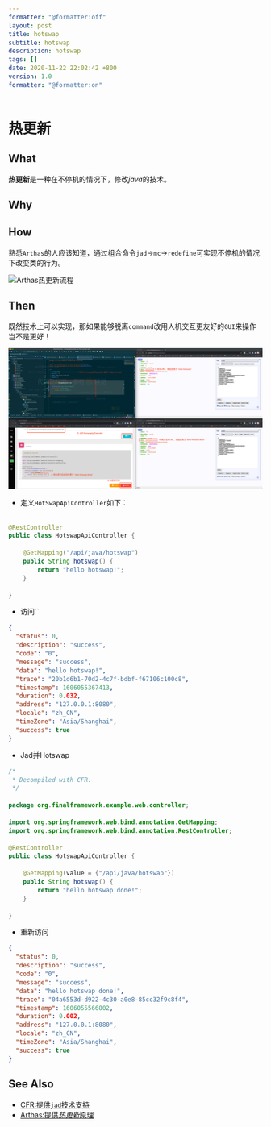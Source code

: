 ```yaml
---
formatter: "@formatter:off"
layout: post 
title: hotswap 
subtitle: hotswap 
description: hotswap 
tags: []
date: 2020-11-22 22:02:42 +800 
version: 1.0
formatter: "@formatter:on"
---
```


# 热更新

## What

**热更新**是一种在不停机的情况下，修改*java*的技术。

## Why

## How

熟悉`Arthas`的人应该知道，通过组合命令`jad`->`mc`->`redefine`可实现不停机的情况下改变类的行为。

![Arthas热更新流程](http://assets.processon.com/chart_image/5fba6fb90791293c5429cf66.png)

## Then

既然技术上可以实现，那如果能够脱离`command`改用人机交互更友好的`GUI`来操作岂不是更好！

![Hotswap](images/hotswap.png)

* 定义`HotSwapApiController`如下：

```java

@RestController
public class HotswapApiController {

    @GetMapping("/api/java/hotswap")
    public String hotswap() {
        return "hello hotswap!";
    }

}
```

* 访问``

```json
{
  "status": 0,
  "description": "success",
  "code": "0",
  "message": "success",
  "data": "hello hotswap!",
  "trace": "20b1d6b1-70d2-4c7f-bdbf-f67106c100c8",
  "timestamp": 1606055367413,
  "duration": 0.032,
  "address": "127.0.0.1:8080",
  "locale": "zh_CN",
  "timeZone": "Asia/Shanghai",
  "success": true
}
```

* Jad并Hotswap

```java
/*
 * Decompiled with CFR.
 */

package org.finalframework.example.web.controller;

import org.springframework.web.bind.annotation.GetMapping;
import org.springframework.web.bind.annotation.RestController;

@RestController
public class HotswapApiController {

    @GetMapping(value = {"/api/java/hotswap"})
    public String hotswap() {
        return "hello hotswap done!";
    }

}

```

* 重新访问

```json
{
  "status": 0,
  "description": "success",
  "code": "0",
  "message": "success",
  "data": "hello hotswap done!",
  "trace": "04a6553d-d922-4c30-a0e8-85cc32f9c8f4",
  "timestamp": 1606055566802,
  "duration": 0.002,
  "address": "127.0.0.1:8080",
  "locale": "zh_CN",
  "timeZone": "Asia/Shanghai",
  "success": true
}
```

## See Also

* [CFR:提供`jad`技术支持](https://github.com/leibnitz27/cfr)
* [Arthas:提供*热更新*原理](https://arthas.aliyun.com/doc/index.html)